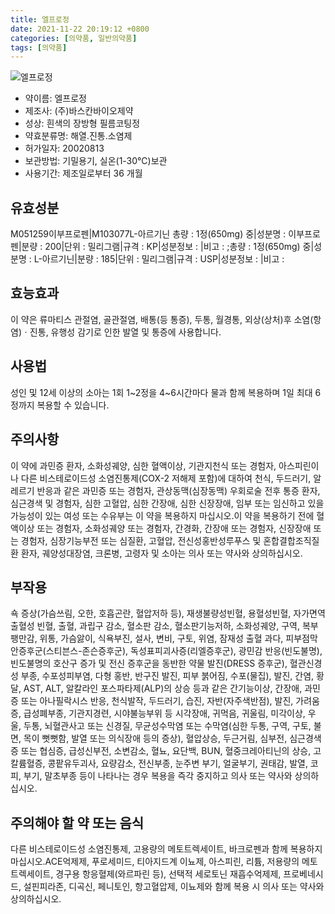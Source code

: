 ```yaml
---
title: 엘프로정
date: 2021-11-22 20:19:12 +0800
categories: [의약품, 일반의약품]
tags: [의약품]
---
```

![엘프로정](https://nedrug.mfds.go.kr/pbp/cmn/itemImageDownload/153210183305000060)

- 약이름: 엘프로정
- 제조사: (주)바스칸바이오제약
- 성상: 흰색의 장방형 필름코팅정
- 약효분류명: 해열.진통.소염제
- 허가일자: 20020813
- 보관방법: 기밀용기, 실온(1-30℃)보관
- 사용기간: 제조일로부터 36 개월
## 유효성분
M051259이부프로펜|M103077L-아르기닌
총량 : 1정(650mg) 중|성분명 : 이부프로펜|분량 : 200|단위 : 밀리그램|규격 : KP|성분정보 : |비고 : ;총량 : 1정(650mg) 중|성분명 : L-아르기닌|분량 : 185|단위 : 밀리그램|규격 : USP|성분정보 : |비고 :
## 효능효과
이 약은 류마티스 관절염, 골관절염, 배통(등 통증), 두통, 월경통, 외상(상처)후 소염(항염)ㆍ진통, 유행성 감기로 인한 발열 및 통증에 사용합니다.
## 사용법
성인 및 12세 이상의 소아는 1회 1~2정을 4~6시간마다 물과 함께 복용하며 1일 최대 6정까지 복용할 수 있습니다.
## 주의사항
이 약에 과민증 환자, 소화성궤양, 심한 혈액이상, 기관지천식 또는 경험자, 아스피린이나 다른 비스테로이드성 소염진통제(COX-2 저해제 포함)에 대하여 천식, 두드러기, 알레르기 반응과 같은 과민증 또는 경험자, 관상동맥(심장동맥) 우회로술 전후 통증 환자, 심근경색 및 경험자, 심한 고혈압, 심한 간장애, 심한 신장장애, 임부 또는 임신하고 있을 가능성이 있는 여성 또는 수유부는 이 약을 복용하지 마십시오.이 약을 복용하기 전에 혈액이상 또는 경험자, 소화성궤양 또는 경험자, 간경화, 간장애 또는 경험자, 신장장애 또는 경험자, 심장기능부전 또는 심질환, 고혈압, 전신성홍반성루푸스 및 혼합결합조직질환 환자, 궤양성대장염, 크론병, 고령자 및 소아는 의사 또는 약사와 상의하십시오.
## 부작용
쇽 증상(가슴쓰림, 오한, 호흡곤란, 혈압저하 등), 재생불량성빈혈, 용혈성빈혈, 자가면역 출혈성 빈혈, 출혈, 과립구 감소, 혈소판 감소, 혈소판기능저하, 소화성궤양, 구역, 복부팽만감, 위통, 가슴앓이, 식욕부진, 설사, 변비, 구토, 위염, 잠재성 출혈 과다, 피부점막안증후군(스티븐스-존슨증후군), 독성표피괴사증(리엘증후군), 광민감 반응(빈도불명), 빈도불명의 호산구 증가 및 전신 증후군을 동반한 약물 발진(DRESS 증후군), 혈관신경성 부종, 수포성피부염, 다형 홍반, 반구진 발진, 피부 붉어짐, 수포(물집), 발진, 간염, 황달, AST, ALT, 알칼라인 포스파타제(ALP)의 상승 등과 같은 간기능이상, 간장애, 과민증 또는 아나필락시스 반응, 천식발작, 두드러기, 습진, 자반(자주색반점), 발진, 가려움증, 급성폐부종, 기관지경련, 시야불능부위 등 시각장애, 귀먹음, 귀울림, 미각이상, 우울, 두통, 뇌혈관사고 또는 신경질, 무균성수막염 또는 수막염(심한 두통, 구역, 구토, 불면, 목이 뻣뻣함, 발열 또는 의식장애 등의 증상), 혈압상승, 두근거림, 심부전, 심근경색증 또는 협심증, 급성신부전, 소변감소, 혈뇨, 요단백, BUN, 혈중크레아티닌의 상승, 고칼륨혈증, 콩팥유두괴사, 요량감소, 전신부종, 눈주변 부기, 얼굴부기, 권태감, 발열, 코피, 부기, 말초부종 등이 나타나는 경우 복용을 즉각 중지하고 의사 또는 약사와 상의하십시오.
## 주의해야 할 약 또는 음식
다른 비스테로이드성 소염진통제, 고용량의 메토트렉세이트, 바크로펜과 함께 복용하지 마십시오.ACE억제제, 푸로세미드, 티아지드계 이뇨제, 아스피린, 리튬, 저용량의 메토트렉세이트, 경구용 항응혈제(와르파린 등), 선택적 세로토닌 재흡수억제제, 프로베네시드, 설핀피라존, 디곡신, 페니토인, 항고혈압제, 이뇨제와 함께 복용 시 의사 또는 약사와 상의하십시오.
